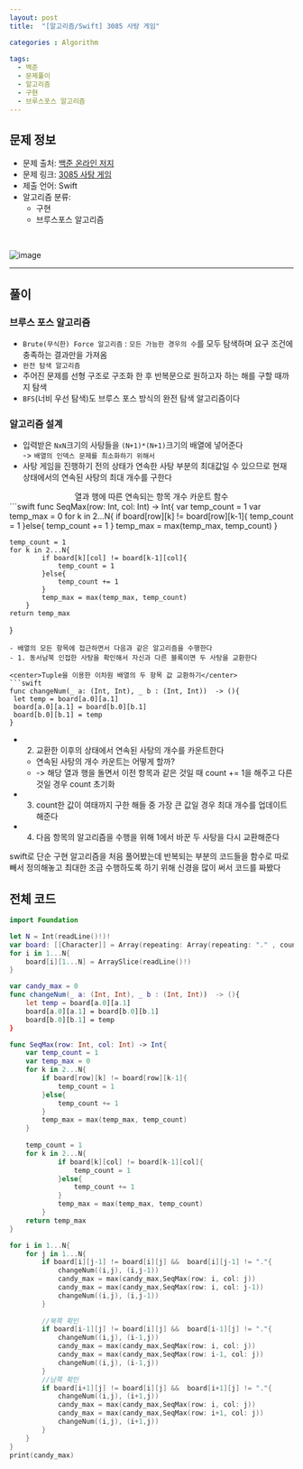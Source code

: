 ```yaml
---
layout: post
title:  "[알고리즘/Swift] 3085 사탕 게임"

categories : Algorithm
  
tags:
  - 백준
  - 문제풀이
  - 알고리즘
  - 구현
  - 브루스포스 알고리즘
---
```


## 문제 정보
 - 문제 출처: [백준 온라인 저지](http://boj.kr/)
 - 문제 링크: [3085 사탕 게임](https://www.acmicpc.net/problem/3085)
 - 제출 언어: Swift
 - 알고리즘 분류: 
    - 구현
    - 브루스포스 알고리즘

 <br>

![image](https://user-images.githubusercontent.com/110437548/219563786-2906f540-4a1b-4d13-bf4a-dbce0d682c22.png)


* * *   
## 풀이
### 브루스 포스 알고리즘
- `Brute(무식한) Force 알고리즘` : `모든 가능한 경우의 수`를 모두 탐색하며 요구 조건에 충족하는 결과만을 가져옴 
- `완전 탐색 알고리즘`
- 주어진 문제를 선형 구조로 구조화 한 후 반복문으로 원하고자 하는 해를 구할 때까지 탐색
- `BFS`(너비 우선 탐색)도 브루스 포스 방식의 완전 탐색 알고리즘이다

### 알고리즘 설계
- 입력받은 `NxN`크기의 사탕들을 `(N+1)*(N+1)`크기의 배열에 넣어준다     
-> `배열의 인덱스 문제를 최소화하기 위해서`
- 사탕 게임을 진행하기 전의 상태가 연속한 사탕 부분의 최대값일 수 있으므로 현재 상태에서의 연속된 사탕의 최대 개수를 구한다
<center> 열과 행에 따른 연속되는 항목 개수 카운트 함수</center>     
  ```swift
  func SeqMax(row: Int, col: Int) -> Int{
    var temp_count = 1
    var temp_max = 0
    for k in 2...N{
        if board[row][k] != board[row][k-1]{
            temp_count = 1
        }else{
            temp_count += 1
        }
        temp_max = max(temp_max, temp_count)
    }
    
    temp_count = 1
    for k in 2...N{
            if board[k][col] != board[k-1][col]{
                temp_count = 1
            }else{
                temp_count += 1
            }
            temp_max = max(temp_max, temp_count)
        }
    return temp_max
   }
   ```
- 배열의 모든 항목에 접근하면서 다음과 같은 알고리즘을 수행한다
- 1. 동서남북 인접한 사탕을 확인해서 자신과 다른 블록이면 두 사탕을 교환한다
 
  <center>Tuple을 이용한 이차원 배열의 두 항목 값 교환하기</center>  
```swift
func changeNum(_ a: (Int, Int), _ b : (Int, Int))  -> (){
    let temp = board[a.0][a.1]
    board[a.0][a.1] = board[b.0][b.1]
    board[b.0][b.1] = temp
}
```  

- 2. 교환한 이후의 상태에서 연속된 사탕의 개수를 카운트한다
  - 연속된 사탕의 개수 카운트는 어떻게 할까? 
  - -> 해당 열과 행을 돌면서 이전 항목과 같은 것일 때 count += 1을 해주고 다른 것일 경우 count 초기화     


- 3. count한 값이 여태까지 구한 해들 중 가장 큰 값일 경우 최대 개수를 업데이트해준다        
- 4. 다음 항목의 알고리즘을 수행을 위해 1에서 바꾼 두 사탕을 다시 교환해준다       

swift로 단순 구현 알고리즘을 처음 풀어봤는데 반복되는 부분의 코드들을 함수로 따로 빼서 정의해놓고 최대한 조금 수행하도록 하기 위해 신경을 많이 써서 코드를 짜봤다   

## 전체 코드
```swift
import Foundation

let N = Int(readLine()!)!
var board: [[Character]] = Array(repeating: Array(repeating: "." , count: N+2), count: N+2)
for i in 1...N{
    board[i][1...N] = ArraySlice(readLine()!)
}

var candy_max = 0
func changeNum(_ a: (Int, Int), _ b : (Int, Int))  -> (){
    let temp = board[a.0][a.1]
    board[a.0][a.1] = board[b.0][b.1]
    board[b.0][b.1] = temp
}

func SeqMax(row: Int, col: Int) -> Int{
    var temp_count = 1
    var temp_max = 0
    for k in 2...N{
        if board[row][k] != board[row][k-1]{
            temp_count = 1
        }else{
            temp_count += 1
        }
        temp_max = max(temp_max, temp_count)
    }
    
    temp_count = 1
    for k in 2...N{
            if board[k][col] != board[k-1][col]{
                temp_count = 1
            }else{
                temp_count += 1
            }
            temp_max = max(temp_max, temp_count)
        }
    return temp_max
}

for i in 1...N{
    for j in 1...N{
        if board[i][j-1] != board[i][j] &&  board[i][j-1] != "."{
            changeNum((i,j), (i,j-1))
            candy_max = max(candy_max,SeqMax(row: i, col: j))
            candy_max = max(candy_max,SeqMax(row: i, col: j-1))
            changeNum((i,j), (i,j-1))
        }
        
        //북쪽 확인
        if board[i-1][j] != board[i][j] &&  board[i-1][j] != "."{
            changeNum((i,j), (i-1,j))
            candy_max = max(candy_max,SeqMax(row: i, col: j))
            candy_max = max(candy_max,SeqMax(row: i-1, col: j))
            changeNum((i,j), (i-1,j))
        }
        //남쪽 확인
        if board[i+1][j] != board[i][j] &&  board[i+1][j] != "."{
            changeNum((i,j), (i+1,j))
            candy_max = max(candy_max,SeqMax(row: i, col: j))
            candy_max = max(candy_max,SeqMax(row: i+1, col: j))
            changeNum((i,j), (i+1,j))
        }
    }
}
print(candy_max)
```
